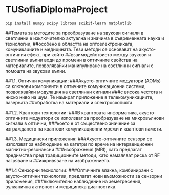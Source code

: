 # TUSofiaDiplomaProject

```bash
pip install numpy scipy librosa scikit-learn matplotlib
```


##Темата за методите за преобразуване на звукови сигнали в светлинни е изключително актуална и значима в съвременната наука и технологии, 
##особено в областта на оптоелектрониката, комуникациите и медицината. Тези методи се основават на акусто-оптичния ефект, при който 
##взаимодействието между звукови и светлинни вълни води до промени в оптичните свойства на материалите, позволявайки манипулиране на светлинни сигнали с помощта на звукови вълни.


##1.1. Оптични комуникации: 
###Акусто-оптичните модуатори (AOMs) са ключови компоненти в оптичните комуникационни системи, позволявайки модулация на светлинни сигнали 
###с висока честота и ниско ниво на шум. Те намират приложение в телекомуникациите, лазерната ##обработка на материали и спектроскопията.


##1.2. Квантови технологии: 
###В квантовата информатика, акусто-оптичните модуатори се използват за преобразуване на микровълнови сигнали в оптични, 
###което е от съществено значение за изграждането на квантови комуникационни мрежи и квантови памети.


##1.3. Медицински приложения: 
###Акусто-оптичните сензори се използват за наблюдение на катетри по време на интервенционни магнитно-резонансни
###изображения (MRI), като предлагат предимства пред традиционните методи, като намаляват риска от RF нагряване и ##изкривяване на изображението.


##1.4 Сензорни технологии: 
###Оптичните влакна, комбинирани с акусто-оптични технологии, предлагат нови възможности за сензорни приложения, 
###включително наблюдение на земетресения, вулканична активност и медицинска диагностика.
